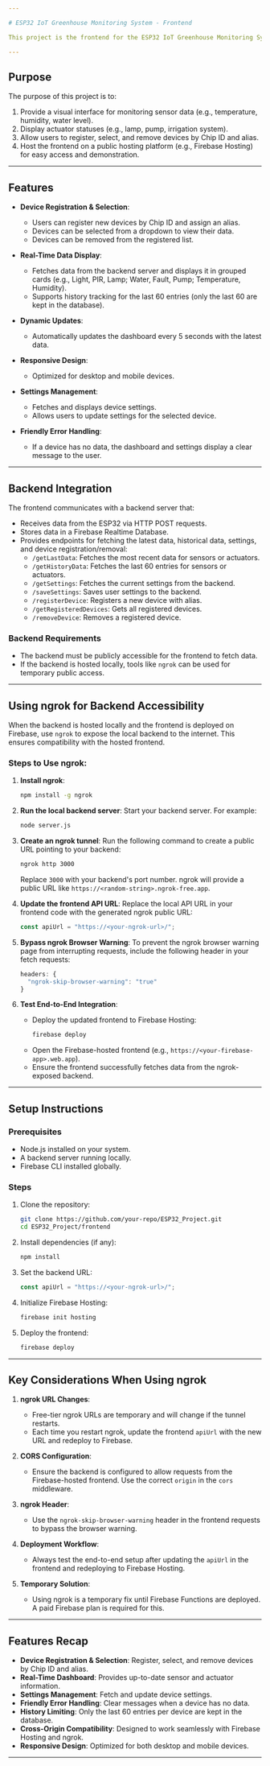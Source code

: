 ```yaml
---

# ESP32 IoT Greenhouse Monitoring System - Frontend

This project is the frontend for the ESP32 IoT Greenhouse Monitoring System. It is designed to display real-time data from sensors and actuators, providing a user-friendly interface for monitoring and controlling the greenhouse environment. The frontend interacts with a backend server to fetch and display data.

---
```


## Purpose

The purpose of this project is to:
1. Provide a visual interface for monitoring sensor data (e.g., temperature, humidity, water level).
2. Display actuator statuses (e.g., lamp, pump, irrigation system).
3. Allow users to register, select, and remove devices by Chip ID and alias.
4. Host the frontend on a public hosting platform (e.g., Firebase Hosting) for easy access and demonstration.

---

## Features

- **Device Registration & Selection**:
  - Users can register new devices by Chip ID and assign an alias.
  - Devices can be selected from a dropdown to view their data.
  - Devices can be removed from the registered list.

- **Real-Time Data Display**:
  - Fetches data from the backend server and displays it in grouped cards (e.g., Light, PIR, Lamp; Water, Fault, Pump; Temperature, Humidity).
  - Supports history tracking for the last 60 entries (only the last 60 are kept in the database).

- **Dynamic Updates**:
  - Automatically updates the dashboard every 5 seconds with the latest data.

- **Responsive Design**:
  - Optimized for desktop and mobile devices.

- **Settings Management**:
  - Fetches and displays device settings.
  - Allows users to update settings for the selected device.

- **Friendly Error Handling**:
  - If a device has no data, the dashboard and settings display a clear message to the user.

---

## Backend Integration

The frontend communicates with a backend server that:
- Receives data from the ESP32 via HTTP POST requests.
- Stores data in a Firebase Realtime Database.
- Provides endpoints for fetching the latest data, historical data, settings, and device registration/removal:
  - `/getLastData`: Fetches the most recent data for sensors or actuators.
  - `/getHistoryData`: Fetches the last 60 entries for sensors or actuators.
  - `/getSettings`: Fetches the current settings from the backend.
  - `/saveSettings`: Saves user settings to the backend.
  - `/registerDevice`: Registers a new device with alias.
  - `/getRegisteredDevices`: Gets all registered devices.
  - `/removeDevice`: Removes a registered device.

### Backend Requirements
- The backend must be publicly accessible for the frontend to fetch data.
- If the backend is hosted locally, tools like `ngrok` can be used for temporary public access.

---

## Using ngrok for Backend Accessibility

When the backend is hosted locally and the frontend is deployed on Firebase, use `ngrok` to expose the local backend to the internet. 
This ensures compatibility with the hosted frontend.

### Steps to Use ngrok:
1. **Install ngrok**:
   ```bash
   npm install -g ngrok
   ```

2. **Run the local backend server**:
   Start your backend server. For example:
   ```bash
   node server.js
   ```

3. **Create an ngrok tunnel**:
   Run the following command to create a public URL pointing to your backend:
   ```bash
   ngrok http 3000
   ```
   Replace `3000` with your backend's port number. ngrok will provide a public URL like `https://<random-string>.ngrok-free.app`.

4. **Update the frontend API URL**:
   Replace the local API URL in your frontend code with the generated ngrok public URL:
   ```javascript
   const apiUrl = "https://<your-ngrok-url>/";
   ```

5. **Bypass ngrok Browser Warning**:
   To prevent the ngrok browser warning page from interrupting requests, include the following header in your fetch requests:
   ```javascript
   headers: {
     "ngrok-skip-browser-warning": "true"
   }
   ```

6. **Test End-to-End Integration**:
   - Deploy the updated frontend to Firebase Hosting:
     ```bash
     firebase deploy
     ```
   - Open the Firebase-hosted frontend (e.g., `https://<your-firebase-app>.web.app`).
   - Ensure the frontend successfully fetches data from the ngrok-exposed backend.

---

## Setup Instructions

### Prerequisites
- Node.js installed on your system.
- A backend server running locally.
- Firebase CLI installed globally.

### Steps
1. Clone the repository:
   ```bash
   git clone https://github.com/your-repo/ESP32_Project.git
   cd ESP32_Project/frontend
   ```

2. Install dependencies (if any):
   ```bash
   npm install
   ```

3. Set the backend URL:
   ```javascript
   const apiUrl = "https://<your-ngrok-url>/";
   ```

4. Initialize Firebase Hosting:
   ```bash
   firebase init hosting
   ```

5. Deploy the frontend:
   ```bash
   firebase deploy
   ```

---

## Key Considerations When Using ngrok
1. **ngrok URL Changes**:
   - Free-tier ngrok URLs are temporary and will change if the tunnel restarts.
   - Each time you restart ngrok, update the frontend `apiUrl` with the new URL and redeploy to Firebase.

2. **CORS Configuration**:
   - Ensure the backend is configured to allow requests from the Firebase-hosted frontend. Use the correct `origin` in the `cors` middleware.

3. **ngrok Header**:
   - Use the `ngrok-skip-browser-warning` header in the frontend requests to bypass the browser warning.

4. **Deployment Workflow**:
   - Always test the end-to-end setup after updating the `apiUrl` in the frontend and redeploying to Firebase Hosting.

5. **Temporary Solution**:
   - Using ngrok is a temporary fix until Firebase Functions are deployed. A paid Firebase plan is required for this.

---

## Features Recap

- **Device Registration & Selection**: Register, select, and remove devices by Chip ID and alias.
- **Real-Time Dashboard**: Provides up-to-date sensor and actuator information.
- **Settings Management**: Fetch and update device settings.
- **Friendly Error Handling**: Clear messages when a device has no data.
- **History Limiting**: Only the last 60 entries per device are kept in the database.
- **Cross-Origin Compatibility**: Designed to work seamlessly with Firebase Hosting and ngrok.
- **Responsive Design**: Optimized for both desktop and mobile devices.

---
